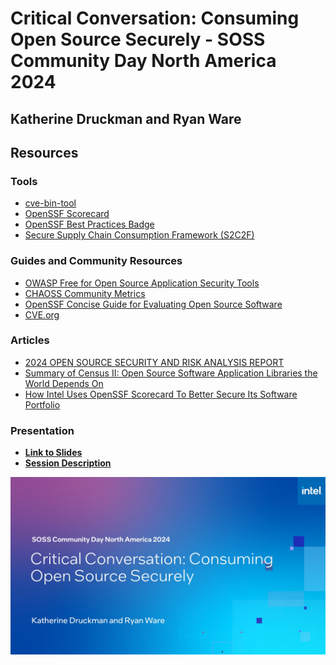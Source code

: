 # Critical Conversation: Consuming Open Source Securely - SOSS Community Day North America 2024
## Katherine Druckman and Ryan Ware

## Resources

### Tools

- [cve-bin-tool](https://github.com/intel/cve-bin-tool)
- [OpenSSF Scorecard](https://securityscorecards.dev/)
- [OpenSSF Best Practices Badge](https://www.bestpractices.dev/)
- [Secure Supply Chain Consumption Framework (S2C2F)](https://github.com/ossf/s2c2f/tree/main)

### Guides and Community Resources
- [OWASP Free for Open Source Application Security Tools](https://owasp.org/www-community/Free_for_Open_Source_Application_Security_Tools)
- [CHAOSS Community Metrics](https://chaoss.community)
- [OpenSSF Concise Guide for Evaluating Open Source Software](https://best.openssf.org/Concise-Guide-for-Evaluating-Open-Source-Software)
- [CVE.org](https://cve.org)

### Articles

- [2024 OPEN SOURCE SECURITY AND RISK ANALYSIS REPORT](https://www.synopsys.com/software-integrity/resources/analyst-reports/open-source-security-risk-analysis.html)
- [Summary of Census II: Open Source Software Application Libraries the World Depends On](https://www.linuxfoundation.org/blog/blog/a-summary-of-census-ii-open-source-software-application-libraries-the-world-depends-on)
- [How Intel Uses OpenSSF Scorecard To Better Secure Its Software Portfolio](https://openssf.org/blog/2024/03/25/how-intel-uses-openssf-scorecard-to-better-secure-its-software-portfolio/)

### Presentation

- **[Link to Slides](https://github.com/intel/open-ecosystem-evangelism/blob/main/security/consuming_open_source_securely_SOSS_Day2024/SOSS%20Day%20NA%2024%20Consuming%20OSS%20Securely-pdf.pdf)**
- **[Session Description](https://sched.co/1aNLn)**

![Critical Conversation: Consuming Open Source Securely - SOSS Community Day North America 2024](https://github.com/intel/open-ecosystem-evangelism/blob/main/security/consuming_open_source_securely_SOSS_Day2024/SOSS-Day-NA24-Consuming-OSS-Securely-title-slide.jpg)

